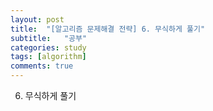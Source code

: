 ```yaml
---
layout: post
title:  "[알고리즘 문제해결 전략] 6. 무식하게 풀기"
subtitle:   "공부"
categories: study
tags: [algorithm]
comments: true
---
```


6. 무식하게 풀기
